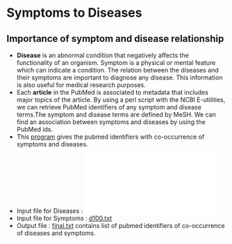 # Symptoms to Diseases

## Importance of symptom and disease relationship

- **Disease** is an abnormal condition that negatively affects the functionality of an organism. Symptom is a physical or mental feature which can indicate a condition. The relation between the diseases and their symptoms are important to diagnose any disease. This information is also useful for medical research purposes.
- Each **article** in the PubMed is associated to metadata that includes major topics of the article. By using a perl script with the NCBI E-utilities, we can retrieve PubMed identifiers of any symptom and disease terms.The symptom and disease terms are defined by MeSH. We can find an association between symptoms and diseases by using the PubMed ids.
- This [program](./e30.pl) gives the pubmed identifiers with co-occurrence of symptoms and diseases.
- Input file for Diseases : ![s100.txt](../../data/symptoms_diseases/s100.txt)
- Input file for Symptoms : [d100.txt](../../data/symptoms_diseases/d100.txt)
- Output file : [final.txt](../../data/symptoms_diseases/final.txt) contains list of pubmed identifiers of co-occurrence of diseases and symptoms.
